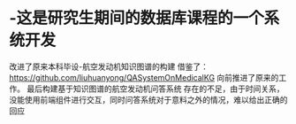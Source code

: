 # -这是研究生期间的数据库课程的一个系统开发
改进了原来本科毕设-航空发动机知识图谱的构建
借鉴了：https://github.com/liuhuanyong/QASystemOnMedicalKG
向前推进了原来的工作。
最后构建基于知识图谱的航空发动机问答系统
存在的不足，由于时间关系，没能使用前端组件进行交互，同时问答系统对于意料之外的情况，难以给出正确的回应
